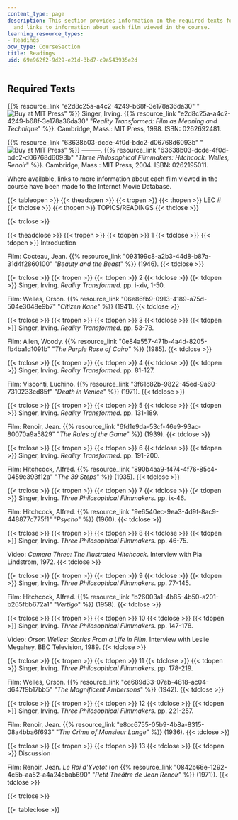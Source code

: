 ```yaml
---
content_type: page
description: This section provides information on the required texts for the course
  and links to information about each film viewed in the course.
learning_resource_types:
- Readings
ocw_type: CourseSection
title: Readings
uid: 69e962f2-9d29-e21d-3bd7-c9a543935e2d
---
```


Required Texts
--------------

{{% resource_link "e2d8c25a-a4c2-4249-b68f-3e178a36da30" "![Buy at MIT Press](/images/mp_logo.gif)" %}} Singer, Irving. {{% resource_link "e2d8c25a-a4c2-4249-b68f-3e178a36da30" "_Reality Transformed: Film as Meaning and Technique_" %}}. Cambridge, Mass.: MIT Press, 1998. ISBN: 0262692481.

{{% resource_link "63638b03-dcde-4f0d-bdc2-d06768d6093b" "![Buy at MIT Press](/images/mp_logo.gif)" %}} ———. {{% resource_link "63638b03-dcde-4f0d-bdc2-d06768d6093b" "_Three Philosophical Filmmakers: Hitchcock, Welles, Renoir_" %}}. Cambridge, Mass.: MIT Press, 2004. ISBN: 0262195011.

Where available, links to more information about each film viewed in the course have been made to the Internet Movie Database.

{{< tableopen >}}
{{< theadopen >}}
{{< tropen >}}
{{< thopen >}}
LEC #
{{< thclose >}}
{{< thopen >}}
TOPICS/READINGS
{{< thclose >}}

{{< trclose >}}

{{< theadclose >}}
{{< tropen >}}
{{< tdopen >}}
1
{{< tdclose >}}
{{< tdopen >}}
Introduction  
  
Film: Cocteau, Jean. {{% resource_link "093199c8-a2b3-44d8-b87a-31d4f2860100" "_Beauty and the Beast_" %}} (1946).
{{< tdclose >}}

{{< trclose >}}
{{< tropen >}}
{{< tdopen >}}
2
{{< tdclose >}}
{{< tdopen >}}
Singer, Irving. _Reality Transformed._ pp. i-xiv, 1-50.  
  
Film: Welles, Orson. {{% resource_link "06e86fb9-0913-4189-a75d-504e3048e9b7" "_Citizen Kane_" %}} (1941).
{{< tdclose >}}

{{< trclose >}}
{{< tropen >}}
{{< tdopen >}}
3
{{< tdclose >}}
{{< tdopen >}}
Singer, Irving. _Reality Transformed_. pp. 53-78.  
  
Film: Allen, Woody. {{% resource_link "0e84a557-471b-4a4d-8205-fb4ba1d1091b" "_The Purple Rose of Cairo_" %}} (1985).
{{< tdclose >}}

{{< trclose >}}
{{< tropen >}}
{{< tdopen >}}
4
{{< tdclose >}}
{{< tdopen >}}
Singer, Irving. _Reality Transformed_. pp. 81-127.  
  
Film: Visconti, Luchino. {{% resource_link "3f61c82b-9822-45ed-9a60-7310233ed85f" "_Death in Venice_" %}} (1971).
{{< tdclose >}}

{{< trclose >}}
{{< tropen >}}
{{< tdopen >}}
5
{{< tdclose >}}
{{< tdopen >}}
Singer, Irving. _Reality Transformed_. pp. 131-189.  
  
Film: Renoir, Jean. {{% resource_link "6fd1e9da-53cf-46e9-93ac-80070a9a5829" "_The Rules of the Game_" %}} (1939).
{{< tdclose >}}

{{< trclose >}}
{{< tropen >}}
{{< tdopen >}}
6
{{< tdclose >}}
{{< tdopen >}}
Singer, Irving. _Reality Transformed_. pp. 191-200.  
  
Film: Hitchcock, Alfred. {{% resource_link "890b4aa9-f474-4f76-85c4-0459e393f12a" "_The 39 Steps_" %}} (1935).
{{< tdclose >}}

{{< trclose >}}
{{< tropen >}}
{{< tdopen >}}
7
{{< tdclose >}}
{{< tdopen >}}
Singer, Irving. _Three Philosophical Filmmakers_. pp. ix-46.  
  
Film: Hitchcock, Alfred. {{% resource_link "9e6540ec-9ea3-4d9f-8ac9-448877c775f1" "_Psycho_" %}} (1960).
{{< tdclose >}}

{{< trclose >}}
{{< tropen >}}
{{< tdopen >}}
8
{{< tdclose >}}
{{< tdopen >}}
Singer, Irving. _Three Philosophical Filmmakers_. pp. 46-75.  
  
Video: _Camera Three: The Illustrated Hitchcock_. Interview with Pia Lindstrom, 1972.
{{< tdclose >}}

{{< trclose >}}
{{< tropen >}}
{{< tdopen >}}
9
{{< tdclose >}}
{{< tdopen >}}
Singer, Irving. _Three Philosophical Filmmakers_. pp. 77-145.  
  
Film: Hitchcock, Alfred. {{% resource_link "b26003a1-4b85-4b50-a201-b265fbb672a1" "_Vertigo_" %}} (1958).
{{< tdclose >}}

{{< trclose >}}
{{< tropen >}}
{{< tdopen >}}
10
{{< tdclose >}}
{{< tdopen >}}
Singer, Irving. _Three Philosophical Filmmakers_. pp. 147-178.  
  
Video: _Orson Welles: Stories From a Life in Film_. Interview with Leslie Megahey, BBC Television, 1989.
{{< tdclose >}}

{{< trclose >}}
{{< tropen >}}
{{< tdopen >}}
11
{{< tdclose >}}
{{< tdopen >}}
Singer, Irving. _Three Philosophical Filmmakers_. pp. 178-219.  
  
Film: Welles, Orson. {{% resource_link "ce689d33-07eb-4818-ac04-d647f9b17bb5" "_The Magnificent Ambersons_" %}} (1942).
{{< tdclose >}}

{{< trclose >}}
{{< tropen >}}
{{< tdopen >}}
12
{{< tdclose >}}
{{< tdopen >}}
Singer, Irving. _Three Philosophical Filmmakers_. pp. 221-257.  
  
Film: Renoir, Jean. {{% resource_link "e8cc6755-05b9-4b8a-8315-08a4bba6f693" "_The Crime of Monsieur Lange_" %}} (1936).
{{< tdclose >}}

{{< trclose >}}
{{< tropen >}}
{{< tdopen >}}
13
{{< tdclose >}}
{{< tdopen >}}
Discussion  
  
Film: Renoir, Jean. _Le Roi d'Yvetot_ (on {{% resource_link "0842b66e-1292-4c5b-aa52-a4a24ebab690" "_Petit Théâtre de Jean Renoir_" %}} (1971)).
{{< tdclose >}}

{{< trclose >}}

{{< tableclose >}}
